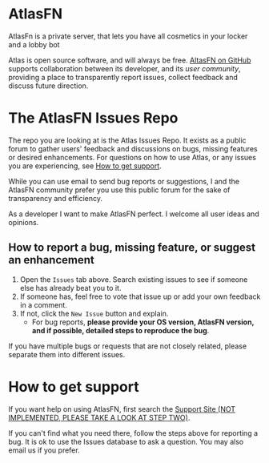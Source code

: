 # AtlasFN

AtlasFn is a private server, that lets you have all cosmetics in your locker and a lobby bot

Atlas is open source software, and will always be free. [AltasFN on GitHub](https://github.com/atlasfn) supports collaboration between its developer, and its *user community*, providing a place to transparently report issues, collect feedback and discuss future direction.

# The AtlasFN Issues Repo

The repo you are looking at is the Atlas Issues Repo. It exists as a public forum to gather users' feedback and discussions on bugs, missing features or desired enhancements. For questions on how to use Atlas, or any issues you are experiencing, see [How to get support](#how-to-get-support).

While you can use email to send bug reports or suggestions, I and the AtlasFN community prefer you use this public forum for the sake of transparency and efficiency.  

As a developer I want to make AtlasFN perfect. I welcome all user ideas and opinions.

## How to report a bug, missing feature, or suggest an enhancement

1. Open the `Issues` tab above. Search existing issues to see if someone else has already beat you to it. 
2. If someone has, feel free to vote that issue up or add your own feedback in a comment.
3. If not, click the `New Issue` button and explain. 
   -  For bug reports, **please provide your OS version, AtlasFN version, and if possible, detailed steps to reproduce the bug**.

If you have multiple bugs or requests that are not closely related, please separate them into different issues.

# How to get support

If you want help on using AtlasFN, first search the [Support Site (NOT IMPLEMENTED, PLEASE TAKE A LOOK AT STEP TWO)](#). 

If you can't find what you need there, follow the steps above for reporting a bug. It is ok to use the Issues database to ask a question. You may also email us if you prefer. 
<!---
If you want to help improve the Support Site, please feel free to make a pull request on the [Support Site repo](https://github.com/typora/wiki-website). 

--->
<!---
# How to share a tip
--->
<!---
If I have some tips to share, fork our [Support Site](http://support.typora.io)!
--->



